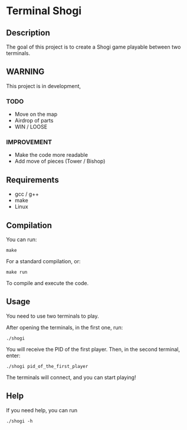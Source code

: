 # Terminal Shogi
## Description

The goal of this project is to create a Shogi game playable between two terminals.

## WARNING

This project is in development,

### TODO

* Move on the map
* Airdrop of parts
* WIN / LOOSE

### IMPROVEMENT

* Make the code more readable
* Add move of pieces (Tower / Bishop)

## Requirements
* gcc / g++
* make
* Linux


## Compilation

You can run:

```
make
```

For a standard compilation, or:

```
make run
```

To compile and execute the code.

## Usage

You need to use two terminals to play.

After opening the terminals, in the first one, run:

```
./shogi
```

You will receive the PID of the first player. Then, in the second terminal, enter:

```
./shogi pid_of_the_first_player
```

The terminals will connect, and you can start playing!

## Help

If you need help, you can run 

```
./shogi -h
```
